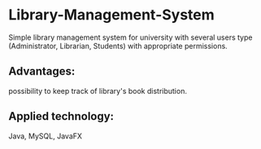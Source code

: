 # Library-Management-System
Simple library management system for university with several users type (Administrator, Librarian, Students) with appropriate permissions.
## Advantages: 
possibility to keep track of library's book distribution.
## Applied technology: 
Java, MySQL, JavaFX
